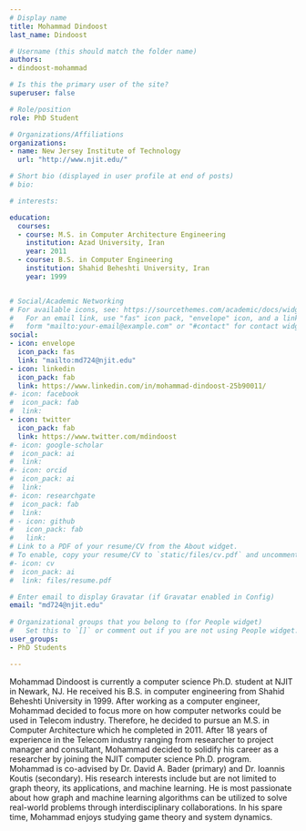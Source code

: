 ```yaml
---
# Display name
title: Mohammad Dindoost
last_name: Dindoost

# Username (this should match the folder name)
authors:
- dindoost-mohammad

# Is this the primary user of the site?
superuser: false

# Role/position
role: PhD Student

# Organizations/Affiliations
organizations:
- name: New Jersey Institute of Technology
  url: "http://www.njit.edu/"

# Short bio (displayed in user profile at end of posts)
# bio:

# interests:

education:
  courses:
  - course: M.S. in Computer Architecture Engineering
    institution: Azad University, Iran
    year: 2011
  - course: B.S. in Computer Engineering
    institution: Shahid Beheshti University, Iran
    year: 1999


# Social/Academic Networking
# For available icons, see: https://sourcethemes.com/academic/docs/widgets/#icons
#   For an email link, use "fas" icon pack, "envelope" icon, and a link in the
#   form "mailto:your-email@example.com" or "#contact" for contact widget.
social:
- icon: envelope
  icon_pack: fas
  link: "mailto:md724@njit.edu"
- icon: linkedin
  icon_pack: fab
  link: https://www.linkedin.com/in/mohammad-dindoost-25b90011/
#- icon: facebook
#  icon_pack: fab
#  link: 
- icon: twitter
  icon_pack: fab
  link: https://www.twitter.com/mdindoost
#- icon: google-scholar
#  icon_pack: ai
#  link: 
#- icon: orcid
#  icon_pack: ai
#  link: 
#- icon: researchgate
#  icon_pack: fab
#  link: 
# - icon: github
#   icon_pack: fab
#   link: 
# Link to a PDF of your resume/CV from the About widget.
# To enable, copy your resume/CV to `static/files/cv.pdf` and uncomment the lines below.  
#- icon: cv
#  icon_pack: ai
#  link: files/resume.pdf

# Enter email to display Gravatar (if Gravatar enabled in Config)
email: "md724@njit.edu"
  
# Organizational groups that you belong to (for People widget)
#   Set this to `[]` or comment out if you are not using People widget.  
user_groups:
- PhD Students

---
```



Mohammad Dindoost is currently a computer science Ph.D. student at NJIT in Newark, NJ. He received his B.S. in computer engineering from Shahid Beheshti University in 1999. After working as a computer engineer, Mohammad decided to focus more on how computer networks could be used in Telecom industry. Therefore, he decided to pursue an M.S. in Computer Architecture which he completed in 2011. After 18 years of experience in the Telecom industry ranging from researcher to project manager and consultant, Mohammad decided to solidify his career as a researcher by joining the NJIT computer science Ph.D. program. Mohammad is co-advised by Dr. David A. Bader (primary) and Dr. Ioannis Koutis (secondary).
His research interests include but are not limited to graph theory, its applications, and machine learning. He is most passionate about how graph and machine learning algorithms can be utilized to solve real-world problems through interdisciplinary collaborations. In his spare time, Mohammad enjoys studying game theory and system dynamics.

